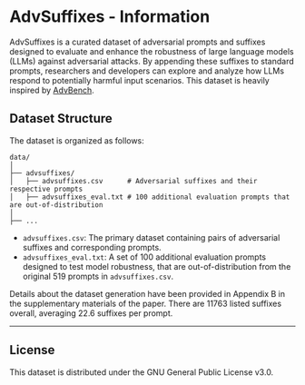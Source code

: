 # AdvSuffixes - Information

AdvSuffixes is a curated dataset of adversarial prompts and suffixes designed to evaluate and enhance the robustness of large language models (LLMs) against adversarial attacks. By appending these suffixes to standard prompts, researchers and developers can explore and analyze how LLMs respond to potentially harmful input scenarios. This dataset is heavily inspired by [AdvBench](https://github.com/llm-attacks/llm-attacks).

## Dataset Structure
The dataset is organized as follows:
```
data/
│
├── advsuffixes/
│   ├── advsuffixes.csv      # Adversarial suffixes and their respective prompts
│   ├── advsuffixes_eval.txt # 100 additional evaluation prompts that are out-of-distribution
│
├── ...
```

- `advsuffixes.csv`: The primary dataset containing pairs of adversarial suffixes and corresponding prompts.  
- `advsuffixes_eval.txt`: A set of 100 additional evaluation prompts designed to test model robustness, that are out-of-distribution from the original 519 prompts in `advsuffixes.csv`. 

Details about the dataset generation have been provided in Appendix B in the supplementary materials of the paper. There are 11763 listed suffixes overall, averaging 22.6 suffixes per prompt.

---

## License
This dataset is distributed under the GNU General Public License v3.0.